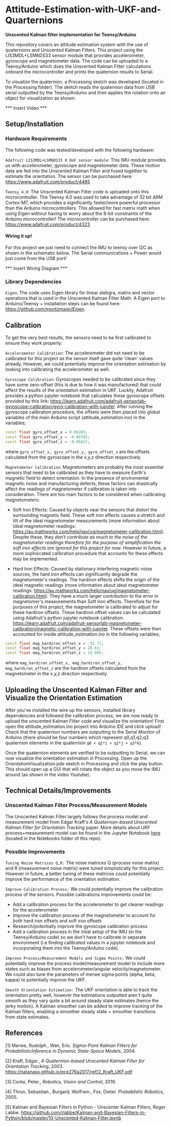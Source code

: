 # Attitude-Estimation-with-UKF-and-Quarternions

**Unscented Kalman filter implementation for Teensy/Arduino**

This repository covers an attitude estimation system with the use of quaternions and Unscented Kalman Filters. This project using the LIS3MDL+LSM6DS33 sensor module that provides accelerometer, gyroscope and magnetometer data. The code can be uploaded to a Teensy/Arduino which does the Unscented Kalman Filter calculations onboard the microcontroller and prints the quaternion results to Serial.

To visualize the quaternion, a Processing sketch was developed (located in the Processing folder). The sketch reads the quaternion data from USB serial outputted by the Teensy/Arduino and then applies the rotation onto an object for visualization as shown:

*** Insert Video ***


## Setup/Installation
### Hardware Requirements
The following code was tested/developed with the following hardware:

`Adafruit LIS3MDL+LSM6DS33 8 DoF sensor module`: This IMU module provides us with accelerometer, gyroscope and magnetometer data. These motion data are fed into the Unscented Kalman Filter and fused together to estimate the orientation. The sensor can be purchased here: https://www.adafruit.com/product/4485

`Teensy 4.0`:  The Unscented Kalman Filter code is uploaded onto this microcontroller. The Teensy 4.0 was used to take advantage of 32 bit ARM Cortex-M7, which provides a significantly faster/more powerful processor than the Arduino microcontrollers. This allowed for fast matrix math when using Eigen without having to worry about the 8-bit constraints of the Arduino microcontroller! The microcontroller can be purchased here: https://www.adafruit.com/product/4323

#### Wiring it up!

For this project we just need to connect the IMU to teensy over I2C as shown in the schematic below. The Serial communications + Power would just come from the USB port! 

*** Insert Wiring Diagram ***

### Library Dependencies

`Eigen`: The code uses Eigen library for linear alebgra, matrix and vector operations that is used in the Unscented Kalman Filter Math. A Eigen port to Arduino/Teensy + installation steps can be found here: https://github.com/moritzmaier/Eigen. 


## Calibration

To get the very best results, the sensors need to be first calibrated to ensure they work properly:

`Accelerometer Calibration`: The accelerometer did not need to be calibrated for this project as the sensor itself gave quite 'clean' values already. However, we could potentially improve the orientation estimation by looking into calibrating the accelerometer as well.

`Gyroscope Calibration`: Gyroscopes needed to be calibrated since they have some zero-offset (this is due to how it was manufactured) that could affect the results of the orientation estimation in UKF. Luckily, Adafruit provides a python jupyter notebook that calculates these gyroscope offsets provided by this link: https://learn.adafruit.com/adafruit-sensorlab-gyroscope-calibration/gyro-calibration-with-jupyter. After running the gyroscope calibration procedure, the offsets were then placed into global variables of the main Arduino script (attitude_estimation.ino) in the variables;

```C++
const float gyro_offset_x = 0.06285;
const float gyro_offset_y = -0.08785;
const float gyro_offset_z = -0.06815;
```
where `gyro_offset_x, gyro_offset_y, gyro_offset_z` are the offsets calculated from the gyroscope in the x,y,z direction respectively.   


`Magnetometer Calibration`: Magnetometers are probably the most essential sensors that need to be calibrated as they have to measure Earth's magnetic field to detect orientation. In the presence of enviromental magnetic noise and manufacturing defects, these factors can drastically affect the readings of magnetometer if calibration is taken into consideration. There are too main factors to be considered when calibrating magnetometers:

* Soft Iron Effects: Caused by objects near the sensors that distort the surrounding magnetic field. These soft iron effects causes a stretch and tilt of the ideal magnetometer measurements (more information about ideal magnetometer readings: https://au.mathworks.com/help/nav/ug/magnetometer-calibration.html). Despite these, they  *don't contribute as much to the noise of the magnetometer readings therefore for the purpose of simplification the soft iron effects are ignored for this project for now*. However in future, a more sophiscated calibration procedure that accounts for these effects may be implemented.

* Hard Iron Effects: Caused by stationary interfering magnetic noise sources, the hard iron effects can significantly degrade the magnetometer's readings. The hardiron effects shifts the origin of the ideal magnetic readings (more information about ideal magnetometer readings: https://au.mathworks.com/help/nav/ug/magnetometer-calibration.html). They have a much larger contribution to the error in magnetomer's measurements than Soft Iron effects. Therefore for the purposes of this project, the magnetometer is calibrated to adjust for these hardiron offsets. These hardiron offset values can be calculated using Adafruit's python jupyter notebook calibration: https://learn.adafruit.com/adafruit-sensorlab-magnetometer-calibration/magnetic-calibration-with-jupyter. These offsets were then accounted for inside attitude_estimation.ino in the following variables;

```C++
const float mag_hardiron_offset_x = -31.71;
const float mag_hardiron_offset_y = 28.61;
const float mag_hardiron_offset_z = 33.985;
```
where `mag_hardiron_offset_x, mag_hardiron_offset_y, mag_hardiron_offset_z` are the hardiron offsets calculated from the magnetometer in the x,y,z direction respectively.

## Uploading the Unscented Kalman Filter and Visualize the Orientation Estimation

After you've installed the wire up the sensors, installed library dependencies and followed the calibration process, we are now ready to upload the unscented Kalman Filter code and visualize the orientation! First open the attitude_estimation.ino project into Arduino IDE and click upload! Check that the quaternion numbers are outputting to the Serial Monitor of Arduino (there should be four numbers which represent q0,q1,q2,q3 quaternion elements in the quaternion `q0 + q1*i + q2*j + q3*k`).

Once the quaternion elements are verified to be outputting to Serial, we can now visualize the orientation estimation in Processing. Open up the OrientationVisualization.pde sketch in Processing and click the play button. This should open up a GUI that will rotate the object as you move the IMU around (as shown in the video Youtube).

## Technical Details/Improvements

### Unscented Kalman Filter Process/Measurement Models

The Unscented Kalman Filter largely follows the process model and measurement model from Edgar Kraft's *A Quaternion-based Unscented Kalman Filter for Orientation Tracking* paper. More details about UKF process+measurement model can be found in the Jupyter Notebook [here](https://github.com/ThanhL/Attitude-Estimation-with-UKF-and-Quarternions/blob/master/Notebooks/Unscented%20Kalman%20Filter%20Orientation%20Estimation%20Math.ipynb) (located in the Notebooks folder of this repo).


### Possible Improvements

`Tuning Noise Matrices Q,R:` The noise matrices Q (process noise matrix) and R (measurement noise matrix) were tuned simplistically for this project. However in future, a better tuning of these matrices could potentially improve the performance of the orientation estimation. 

`Improve Calibration Process:` We could potentially improve the calibration process of the sensors. Possible calibrations improvements could be:
* Add a calibration process for the accelerometer to get cleaner readings for the accelerometer
* Improve the calibration process of the magnetometer to account for *both* hard iron offsets and soft iron offsets
* Research/potentially improve the gyroscope calibration process
* Add a calibration process in the intial setup of the IMU (in the Teensy/Arduino code) so we don't have to calibrate in separate environment (i.e finding calibrated values in a jupyter notebook and incorporating them into the Teensy/Arduino code).

`Improve Process/Measurement Models and Sigma Points:` We could potentially improve the process model/measurement model to include more states such as biases from accelerometer/angular velocity/magnetometer. We could also tune the parameters of merwe sigma points (alpha, beta, kappa) to potentially improve the UKF.

`Smooth Orientation Estimation:` The UKF orientation is able to track the orientation pretty well, however the estimations outputted aren't quite smooth as they vary quite a bit around steady state estimates (hence the jerky motion). A Kalman smoother can be added to improve tracking of the Kalman filters, enabling a smoother steady state + smoother transitions from state estimates.

## References
[1] Merwe, Rudolph., Wan, Eric. *Sigma-Point Kalman Filters for ProbabilisticInference in Dynamic State-Space Models*, 2004.

[2] Kraft, Edgar., *A Quaternion-based Unscented Kalman Filter for Orientation Tracking*, 2003.
https://natanaso.github.io/ece276a2017/ref/2_Kraft_UKF.pdf

[3] Corke, Peter., *Robotics, Vision and Control*, 2016.

[4] Thrun, Sebastian., Burgard, Wolfram., Fox, Dieter. *Probablistic Robotics*, 2005.

[5] Kalman and Bayesian Filters in Python - Unscenter Kalman Filters, Roger Labbe. https://github.com/rlabbe/Kalman-and-Bayesian-Filters-in-Python/blob/master/10-Unscented-Kalman-Filter.ipynb